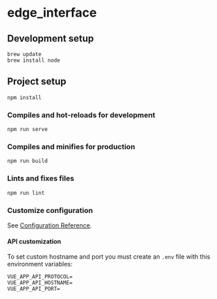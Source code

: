 # edge_interface

## Development setup

```
brew update
brew install node
```

## Project setup
```
npm install
```

### Compiles and hot-reloads for development
```
npm run serve
```

### Compiles and minifies for production
```
npm run build
```

### Lints and fixes files
```
npm run lint
```

### Customize configuration
See [Configuration Reference](https://cli.vuejs.org/config/).

#### API customization
To set custom hostname and port you must create an `.env` file with this environment variables:
```
VUE_APP_API_PROTOCOL=
VUE_APP_API_HOSTNAME=
VUE_APP_API_PORT=
```
